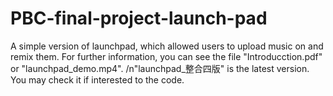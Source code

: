 # PBC-final-project-launch-pad
A simple version of launchpad, which allowed users to upload music on and remix them. 
For further information, you can see the file "Introducction.pdf" or "launchpad_demo.mp4".
/n"launchpad_整合四版" is the latest version. You may check it if interested to the code.

